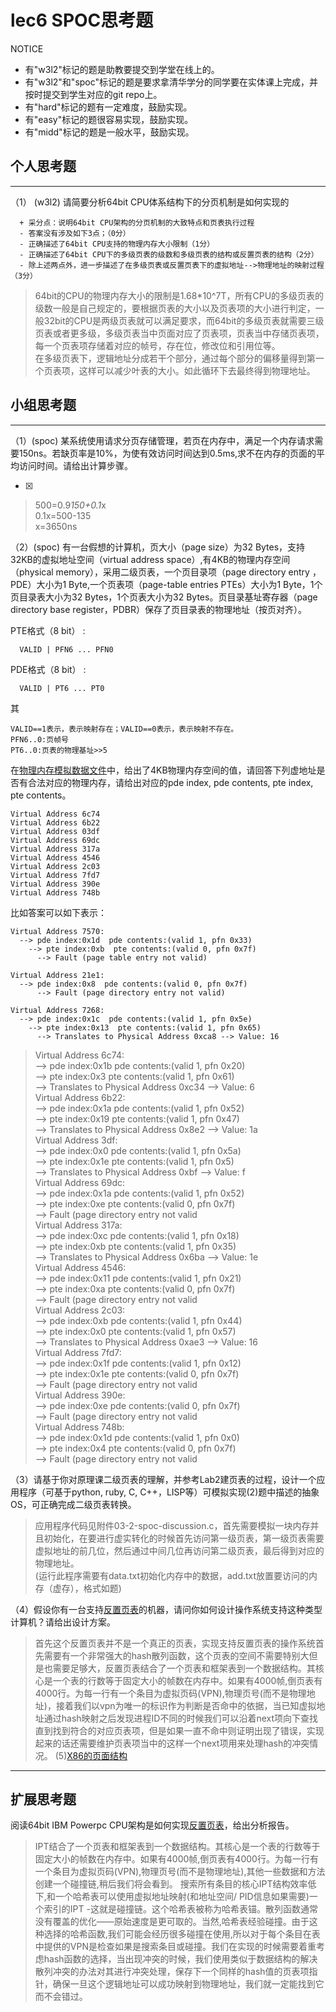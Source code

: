 # lec6 SPOC思考题


NOTICE
- 有"w3l2"标记的题是助教要提交到学堂在线上的。
- 有"w3l2"和"spoc"标记的题是要求拿清华学分的同学要在实体课上完成，并按时提交到学生对应的git repo上。
- 有"hard"标记的题有一定难度，鼓励实现。
- 有"easy"标记的题很容易实现，鼓励实现。
- 有"midd"标记的题是一般水平，鼓励实现。


## 个人思考题
---

（1） (w3l2) 请简要分析64bit CPU体系结构下的分页机制是如何实现的
```
  + 采分点：说明64bit CPU架构的分页机制的大致特点和页表执行过程
  - 答案没有涉及如下3点；（0分）
  - 正确描述了64bit CPU支持的物理内存大小限制（1分）
  - 正确描述了64bit CPU下的多级页表的级数和多级页表的结构或反置页表的结构（2分）
  - 除上述两点外，进一步描述了在多级页表或反置页表下的虚拟地址-->物理地址的映射过程（3分）
 ```

>  64bit的CPU的物理内存大小的限制是1.68*10^7T，所有CPU的多级页表的级数一般是自己规定的，要根据页表的大小以及页表项的大小进行判定，一般32bit的CPU是两级页表就可以满足要求，而64bit的多级页表就需要三级页表或者更多级，多级页表当中页面对应了页表项，页表当中存储页表项，每一个页表项存储着对应的帧号，存在位，修改位和引用位等。<br />
在多级页表下，逻辑地址分成若干个部分，通过每个部分的偏移量得到第一个页表项，这样可以减少叶表的大小。如此循环下去最终得到物理地址。

## 小组思考题
---

（1）(spoc) 某系统使用请求分页存储管理，若页在内存中，满足一个内存请求需要150ns。若缺页率是10%，为使有效访问时间达到0.5ms,求不在内存的页面的平均访问时间。请给出计算步骤。 

- [x]  

> 500=0.9*150+0.1*x <br />
0.1x=500-135 <br />
x=3650ns 

（2）(spoc) 有一台假想的计算机，页大小（page size）为32 Bytes，支持32KB的虚拟地址空间（virtual address space）,有4KB的物理内存空间（physical memory），采用二级页表，一个页目录项（page directory entry ，PDE）大小为1 Byte,一个页表项（page-table entries
PTEs）大小为1 Byte，1个页目录表大小为32 Bytes，1个页表大小为32 Bytes。页目录基址寄存器（page directory base register，PDBR）保存了页目录表的物理地址（按页对齐）。

PTE格式（8 bit） :
```
  VALID | PFN6 ... PFN0
```
PDE格式（8 bit） :
```
  VALID | PT6 ... PT0
```
其
```
VALID==1表示，表示映射存在；VALID==0表示，表示映射不存在。
PFN6..0:页帧号
PT6..0:页表的物理基址>>5
```
在[物理内存模拟数据文件](./03-2-spoc-testdata.md)中，给出了4KB物理内存空间的值，请回答下列虚地址是否有合法对应的物理内存，请给出对应的pde index, pde contents, pte index, pte contents。
```
Virtual Address 6c74
Virtual Address 6b22
Virtual Address 03df
Virtual Address 69dc
Virtual Address 317a
Virtual Address 4546
Virtual Address 2c03
Virtual Address 7fd7
Virtual Address 390e
Virtual Address 748b
```

比如答案可以如下表示：
```
Virtual Address 7570:
  --> pde index:0x1d  pde contents:(valid 1, pfn 0x33)
    --> pte index:0xb  pte contents:(valid 0, pfn 0x7f)
      --> Fault (page table entry not valid)
      
Virtual Address 21e1:
  --> pde index:0x8  pde contents:(valid 0, pfn 0x7f)
      --> Fault (page directory entry not valid)

Virtual Address 7268:
  --> pde index:0x1c  pde contents:(valid 1, pfn 0x5e)
    --> pte index:0x13  pte contents:(valid 1, pfn 0x65)
      --> Translates to Physical Address 0xca8 --> Value: 16
```

> Virtual Address 6c74:    
  --> pde index:0x1b  pde contents:(valid 1, pfn 0x20)  
    --> pte index:0x3  pte contents:(valid 1, pfn 0x61)  
      --> Translates to Physical Address 0xc34 --> Value: 6   
Virtual Address 6b22:  
  --> pde index:0x1a  pde contents:(valid 1, pfn 0x52)  
    --> pte index:0x19  pte contents:(valid 1, pfn 0x47)  
      --> Translates to Physical Address 0x8e2 --> Value: 1a   
Virtual Address 3df:  
  --> pde index:0x0  pde contents:(valid 1, pfn 0x5a)  
    --> pte index:0x1e  pte contents:(valid 1, pfn 0x5)  
      --> Translates to Physical Address 0xbf --> Value: f   
Virtual Address 69dc:  
  --> pde index:0x1a  pde contents:(valid 1, pfn 0x52)  
    --> pte index:0xe  pte contents:(valid 0, pfn 0x7f)  
      --> Fault (page directory entry not valid   
Virtual Address 317a:  
  --> pde index:0xc  pde contents:(valid 1, pfn 0x18)  
    --> pte index:0xb  pte contents:(valid 1, pfn 0x35)  
      --> Translates to Physical Address 0x6ba --> Value: 1e   
Virtual Address 4546:  
  --> pde index:0x11  pde contents:(valid 1, pfn 0x21)  
    --> pte index:0xa  pte contents:(valid 0, pfn 0x7f)  
      --> Fault (page directory entry not valid    
Virtual Address 2c03:  
  --> pde index:0xb  pde contents:(valid 1, pfn 0x44)  
    --> pte index:0x0  pte contents:(valid 1, pfn 0x57)  
      --> Translates to Physical Address 0xae3 --> Value: 16    
Virtual Address 7fd7:  
  --> pde index:0x1f  pde contents:(valid 1, pfn 0x12)  
    --> pte index:0x1e  pte contents:(valid 0, pfn 0x7f)  
      --> Fault (page directory entry not valid    
Virtual Address 390e:  
  --> pde index:0xe  pde contents:(valid 0, pfn 0x7f)  
    --> Fault (page directory entry not valid    
Virtual Address 748b:  
  --> pde index:0x1d  pde contents:(valid 1, pfn 0x0)  
    --> pte index:0x4  pte contents:(valid 0, pfn 0x7f)  
      --> Fault (page directory entry not valid  

（3）请基于你对原理课二级页表的理解，并参考Lab2建页表的过程，设计一个应用程序（可基于python, ruby, C, C++，LISP等）可模拟实现(2)题中描述的抽象OS，可正确完成二级页表转换。
      
> 应用程序代码见附件03-2-spoc-discussion.c，首先需要模拟一块内存并且初始化，在要进行虚实转化的时候首先访问第一级页表，第一级页表需要虚拟地址的前几位，然后通过中间几位再访问第二级页表，最后得到对应的物理地址。<br />
(运行此程序需要有data.txt初始化内存中的数据，add.txt放置要访问的内存（虚存），格式如题)

（4）假设你有一台支持[反置页表](http://en.wikipedia.org/wiki/Page_table#Inverted_page_table)的机器，请问你如何设计操作系统支持这种类型计算机？请给出设计方案。

>  首先这个反置页表并不是一个真正的页表，实现支持反置页表的操作系统首先需要有一个非常强大的hash散列函数，这个页表的空间不需要特别大但是也需要足够大，反置页表结合了一个页表和框架表到一个数据结构。其核心是一个表的行数等于固定大小的帧数在内存中。如果有4000帧,倒页表有4000行。为每一行有一个条目为虚拟页码(VPN),物理页号(而不是物理地址)，接着我们以vpn为唯一的标识作为判断是否命中的依据，当已知虚拟地址通过hash映射之后发现进程ID不同的时候我们可以沿着next项向下查找直到找到符合的对应页表项，但是如果一直不命中则证明出现了错误，实现起来的话还需要维护页表项当中的这样一个next项用来处理hash的冲突情况。
 (5)[X86的页面结构](http://os.cs.tsinghua.edu.cn/oscourse/OS2015/lecture06#head-1f58ea81c046bd27b196ea2c366d0a2063b304ab)
--- 

## 扩展思考题

阅读64bit IBM Powerpc CPU架构是如何实现[反置页表](http://en.wikipedia.org/wiki/Page_table#Inverted_page_table)，给出分析报告。

> IPT结合了一个页表和框架表到一个数据结构。其核心是一个表的行数等于固定大小的帧数在内存中。如果有4000帧,倒页表有4000行。为每一行有一个条目为虚拟页码(VPN),物理页号(而不是物理地址),其他一些数据和方法创建一个碰撞链,稍后我们将会看到。
搜索所有条目的核心IPT结构效率低下,和一个哈希表可以使用虚拟地址映射(和地址空间/ PID信息如果需要)一个索引的IPT -这就是碰撞链。这个哈希表被称为哈希表锚。散列函数通常没有覆盖的优化——原始速度是更可取的。当然,哈希表经验碰撞。由于这种选择的哈希函数,我们可能会经历很多碰撞在使用,所以对于每个条目在表中提供的VPN是检查如果是搜索条目或碰撞。我们在实现的时候需要着重考虑hash函数的选择，当出现冲突的时候，我们使用类似于数据结构的解决散列冲突的办法对其进行冲突处理，保存下一个同样的hash值的页表项指针，确保一旦这个逻辑地址可以成功映射到物理地址，我们就一定能找到它而不会错过。

